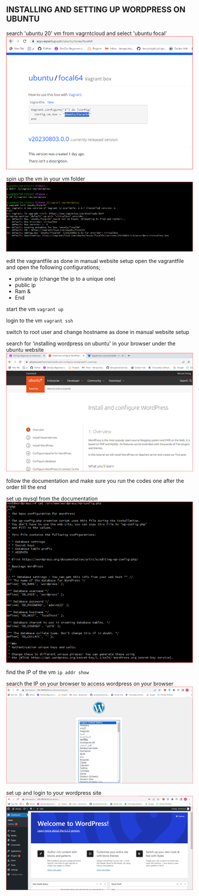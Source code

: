 ## INSTALLING AND SETTING UP WORDPRESS ON UBUNTU

search 'ubuntu 20' vm from vagrntcloud and select 'ubuntu focal' ![](./imgs/ubuntu-focal.PNG)

spin up the vm in your vm folder ![](./imgs/ubuntu-box.PNG)

edit the vagrantfile as done in manual website setup
open the vagrantfile and open the following configurations;
- private ip (change the ip to a unique one)
- public ip
- Ram &
- End

start the vm `vagrant up`

login to the vm `vagrant ssh`

switch to root user and change hostname as done in manual website setup

search for 'installing wordpress on ubuntu' in your browser under the ubuntu website ![](./imgs/install-configUbuntu-onGoogle.PNG)

follow the documentation and make sure you run the codes one after the order till the end

set up mysql from the documentation ![](./imgs/wordpress-userPass.PNG)

find the IP of the vm `ip addr show`

search the IP on your browser to access wordpress on your browser ![](./imgs/browser-access.PNG)

set up and login to your wordpress site ![](./imgs/final-output.PNG)



